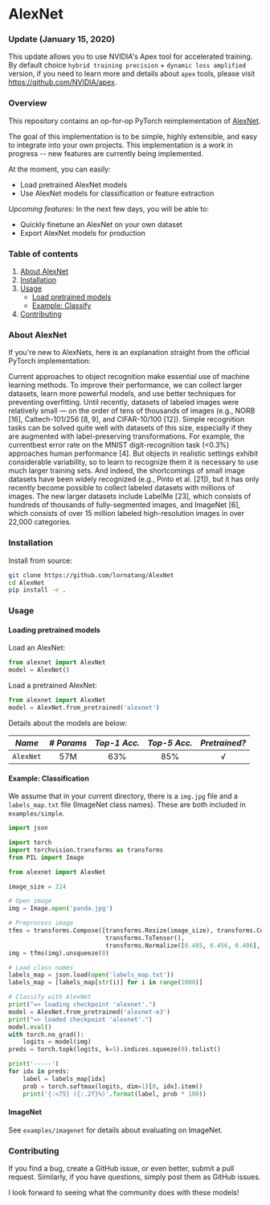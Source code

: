 # AlexNet

### Update (January 15, 2020)

This update allows you to use NVIDIA's Apex tool for accelerated training. By default choice `hybrid training precision` + `dynamic loss amplified` version, if you need to learn more and details about `apex` tools, please visit https://github.com/NVIDIA/apex.

### Overview
This repository contains an op-for-op PyTorch reimplementation of [AlexNet](http://papers.nips.cc/paper/4824-imagenet-classification-with-deep-convolutional-neural-networks.pdf).

The goal of this implementation is to be simple, highly extensible, and easy to integrate into your own projects. This implementation is a work in progress -- new features are currently being implemented.  

At the moment, you can easily:  
 * Load pretrained AlexNet models 
 * Use AlexNet models for classification or feature extraction 

_Upcoming features_: In the next few days, you will be able to:
 * Quickly finetune an AlexNet on your own dataset
 * Export AlexNet models for production
 
### Table of contents
1. [About AlexNet](#about-alexnet)
2. [Installation](#installation)
3. [Usage](#usage)
    * [Load pretrained models](#loading-pretrained-models)
    * [Example: Classify](#example-classification)
4. [Contributing](#contributing) 

### About AlexNet

If you're new to AlexNets, here is an explanation straight from the official PyTorch implementation: 

Current approaches to object recognition make essential use of machine learning methods. To improve their performance, we can collect larger datasets, learn more powerful models, and use better techniques for preventing overfitting. Until recently, datasets of labeled images were relatively
small — on the order of tens of thousands of images (e.g., NORB [16], Caltech-101/256 [8, 9], and
CIFAR-10/100 [12]). Simple recognition tasks can be solved quite well with datasets of this size,
especially if they are augmented with label-preserving transformations. For example, the currentbest error rate on the MNIST digit-recognition task (<0.3%) approaches human performance [4].
But objects in realistic settings exhibit considerable variability, so to learn to recognize them it is
necessary to use much larger training sets. And indeed, the shortcomings of small image datasets
have been widely recognized (e.g., Pinto et al. [21]), but it has only recently become possible to collect labeled datasets with millions of images. The new larger datasets include LabelMe [23], which
consists of hundreds of thousands of fully-segmented images, and ImageNet [6], which consists of
over 15 million labeled high-resolution images in over 22,000 categories. 

### Installation

Install from source:
```bash
git clone https://github.com/lornatang/AlexNet
cd AlexNet
pip install -e .
``` 

### Usage

#### Loading pretrained models

Load an AlexNet:  
```python
from alexnet import AlexNet
model = AlexNet()
```

Load a pretrained AlexNet: 
```python
from alexnet import AlexNet
model = AlexNet.from_pretrained('alexnet')
```

Details about the models are below: 

|   *Name*   |*# Params*|*Top-1 Acc.*|*Top-5 Acc.*|*Pretrained?*|
|:----------:|:--------:|:----------:|:----------:|:-----------:|
|  `AlexNet` |    57M   |    63%     |     85%    |      √      |



#### Example: Classification

We assume that in your current directory, there is a `img.jpg` file and a `labels_map.txt` file (ImageNet class names). These are both included in `examples/simple`. 

```python
import json

import torch
import torchvision.transforms as transforms
from PIL import Image

from alexnet import AlexNet

image_size = 224

# Open image
img = Image.open('panda.jpg')

# Preprocess image
tfms = transforms.Compose([transforms.Resize(image_size), transforms.CenterCrop(image_size),
                           transforms.ToTensor(),
                           transforms.Normalize([0.485, 0.456, 0.406], [0.229, 0.224, 0.225]), ])
img = tfms(img).unsqueeze(0)

# Load class names
labels_map = json.load(open('labels_map.txt'))
labels_map = [labels_map[str(i)] for i in range(1000)]

# Classify with AlexNet
print("=> loading checkpoint 'alexnet'.")
model = AlexNet.from_pretrained('alexnet-e3')
print("=> loaded checkpoint 'alexnet'.")
model.eval()
with torch.no_grad():
    logits = model(img)
preds = torch.topk(logits, k=5).indices.squeeze(0).tolist()

print('-----')
for idx in preds:
    label = labels_map[idx]
    prob = torch.softmax(logits, dim=1)[0, idx].item()
    print('{:<75} ({:.2f}%)'.format(label, prob * 100))
```

#### ImageNet

See `examples/imagenet` for details about evaluating on ImageNet.

### Contributing

If you find a bug, create a GitHub issue, or even better, submit a pull request. Similarly, if you have questions, simply post them as GitHub issues.   

I look forward to seeing what the community does with these models! 